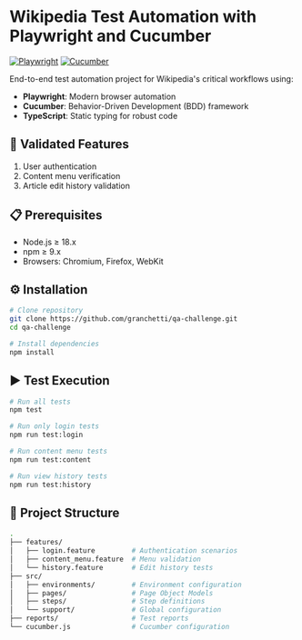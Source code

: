 # Wikipedia Test Automation with Playwright and Cucumber

[![Playwright](https://img.shields.io/badge/Playwright-1.50.1-blue?logo=playwright)](https://playwright.dev)
[![Cucumber](https://img.shields.io/badge/Cucumber-11.2.0-green?logo=cucumber)](https://cucumber.io)

End-to-end test automation project for Wikipedia's critical workflows using:
- **Playwright**: Modern browser automation
- **Cucumber**: Behavior-Driven Development (BDD) framework
- **TypeScript**: Static typing for robust code

## 🚀 Validated Features
1. User authentication
2. Content menu verification
3. Article edit history validation

## 📋 Prerequisites
- Node.js ≥ 18.x
- npm ≥ 9.x
- Browsers: Chromium, Firefox, WebKit

## ⚙️ Installation
```bash
# Clone repository
git clone https://github.com/granchetti/qa-challenge.git
cd qa-challenge

# Install dependencies
npm install
```

## ▶️ Test Execution

```bash
# Run all tests
npm test

# Run only login tests
npm run test:login

# Run content menu tests
npm run test:content

# Run view history tests
npm run test:history
```

## 🧩 Project Structure

```bash
.
├── features/
│   ├── login.feature         # Authentication scenarios
│   ├── content_menu.feature  # Menu validation
│   └── history.feature       # Edit history tests
├── src/
│   ├── environments/         # Environment configuration
│   ├── pages/                # Page Object Models
│   ├── steps/                # Step definitions
│   └── support/              # Global configuration
├── reports/                  # Test reports
└── cucumber.js               # Cucumber configuration
```
